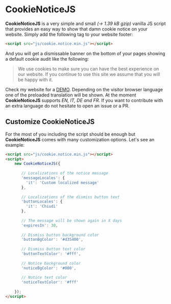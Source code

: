 # CookieNoticeJS

**CookieNoticeJS** is a very simple and small *(→ 1.39 kB gzip)* vanilla JS script that provides an easy way to show that damn cookie notice on your website.
Simply add the following tag to your website footer:

```html
<script src="js/cookie.notice.min.js"></script>
```

And you will get a dismissable banner on the bottom of your pages showing a default cookie audit like the following:

> We use cookies to make sure you can have the best experience on our website. If you continue to use this site we assume that you will be happy with it.
    
Check my website for a [DEMO](http://codeb.it/). Depending on the visitor browser language one of the preloaded translation will be shown. At the moment **CookieNoticeJS** supports *EN, IT, DE and FR*. If you want to contribute with an extra language do not hesitate to open an issue or a PR.

## Customize CookieNoticeJS

For the most of you including the script should be enough but **CookieNoticeJS** comes with many customization options. Let's see an example:

```html
<script src="js/cookie.notice.min.js"></script>
<script>
    new CookieNoticeJS({
    
       // Localizations of the notice message
       'messageLocales': {
         'it': 'Custom localized message'
       },
      
       // Localizations of the dismiss button text
       'buttonLocales': {
         'it': 'Chiudi'
       },
       
       // The message will be shown again in X days
       'expiresIn': 30, 
       
       // Dismiss button background color
       'buttonBgColor': '#d35400',  
       
       // Dismiss button text color
       'buttonTextColor': '#fff', 
         
       // Notice background color
       'noticeBgColor': '#000', 
          
       // Notice text color
       'noticeTextColor': '#fff' 
          
    });
</script>
```